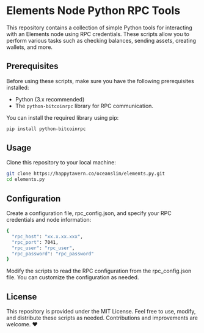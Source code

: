 # Elements Node Python RPC Tools

This repository contains a collection of simple Python tools for interacting with an Elements node using RPC credentials. These scripts allow you to perform various tasks such as checking balances, sending assets, creating wallets, and more.

## Prerequisites

Before using these scripts, make sure you have the following prerequisites installed:

- Python (3.x recommended)
- The `python-bitcoinrpc` library for RPC communication.

You can install the required library using pip:

```bash
pip install python-bitcoinrpc
```

## Usage

Clone this repository to your local machine:

```bash
git clone https://happytavern.co/oceanslim/elements.py.git
cd elements.py
```

## Configuration

Create a configuration file, rpc_config.json, and specify your RPC credentials and node information:

```bash
{
  "rpc_host": "xx.x.xx.xxx",
  "rpc_port": 7041,
  "rpc_user": "rpc_user",
  "rpc_password": "rpc_password"
}
```

Modify the scripts to read the RPC configuration from the rpc_config.json file. You can customize the configuration as needed.

## License

This repository is provided under the MIT License. Feel free to use, modify, and distribute these scripts as needed. Contributions and improvements are welcome. ❤️